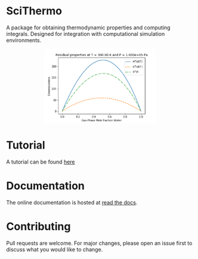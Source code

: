 SciThermo
=========

A package for obtaining thermodynamic properties and computing integrals.
Designed for integration with computational simulation environments.

<p align="center"> 
    <img 
        src="THF-WATER.png" 
        width="300"
    />
</p>

Tutorial
========
A tutorial can be found [here](tutorial.ipynb)

Documentation
=============
The online documentation is hosted at [read the docs](https://scithermo.readthedocs.io/en/master/).

Contributing
============
Pull requests are welcome. For major changes, please open an issue first to discuss what you would like to change.

